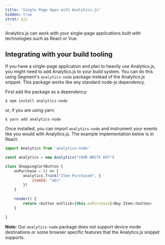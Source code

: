 ```yaml
---
title: 'Single Page Apps with Analytics.js'
hidden: true
strat: ajs
---
```


Analytics.js can work with your single-page applications built with technologies such as React or Vue.  

## Integrating with your build tooling

If you have a single-page application and plan to heavily use Analytics.js, you might need to add Analytics.js to your build system.  You can do this using Segment's `analytics-node` package instead of the Analytics.js snippet. This package works like any standard node-js dependency.

First add the package as a dependency:

```shell
$ npm install analytics-node 
```

or, if you are using yarn:

```shell
$ yarn add analytics-node
```

Once installed, you can import `analytics-node` and instrument your events like you would with Analytics.js.  The example implementation below is in React:

```js
import Analytics from 'analytics-node'

const analytics = new Analytics("YOUR WRITE KEY")

class ShoppingCartButton {
    onPurchase = () => {
        analytics.Track("Item Purchased", {
            itemId: "abc"
        })
    }
    
    render() {
        return <button onClick={this.onPurchase}>Buy Item</button>
    }   

}
```

**Note:** Our `analytics-node` package does not support device mode destinations or some browser specific features that the Analytics.js snippet supports.


